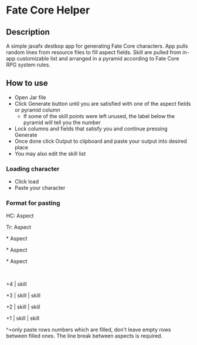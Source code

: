 # Fate Core Helper
## Description
A simple javafx destkop app for generating Fate Core characters.
App pulls random lines from resource files to fill aspect fields. 
Skill are pulled from in-app customizable list and arranged in a pyramid according to Fate Core RPG system rules.
 

## How to use
 - Open Jar file
 - Click Generate button until you are satisfied with one of the aspect fields or pyramid column
   - If some of the skill points were left unused, the label below the pyramid will tell you the number
 - Lock columns and fields that satisfy you and continue pressing Generate
 - Once done click Output to clipboard and paste your output into desired place
 - You may also edit the skill list

### Loading character
 - Click load
 - Paste your character

### Format for pasting

<p>HC: Aspect</p>
<p>Tr: Aspect</p>
<p>* Aspect</p>
<p>* Aspect</p>
<p>* Aspect</p>
<br/>
<p>+4  |  skill</p>
<p>+3  |  skill |  skill</p>
<p>+2  |  skill |  skill</p>
<p>+1  |  skill |  skill</p>

^=only paste rows numbers which are filled, don't leave empty rows between filled ones.
The line break between aspects is required.
